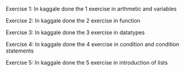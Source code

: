 Exercise 1: In kaggale done the 1 exercise in arthmetic and variables


Exercise 2: In kaggale done the 2 exercise in function


Exercise 3: In kaggale done the 3 exercise in datatypes


Exercise 4: In kaggale done the 4 exercise in condition and condition statements


Exercise 5: In kaggale done the 5 exercise  in introduction of lists
